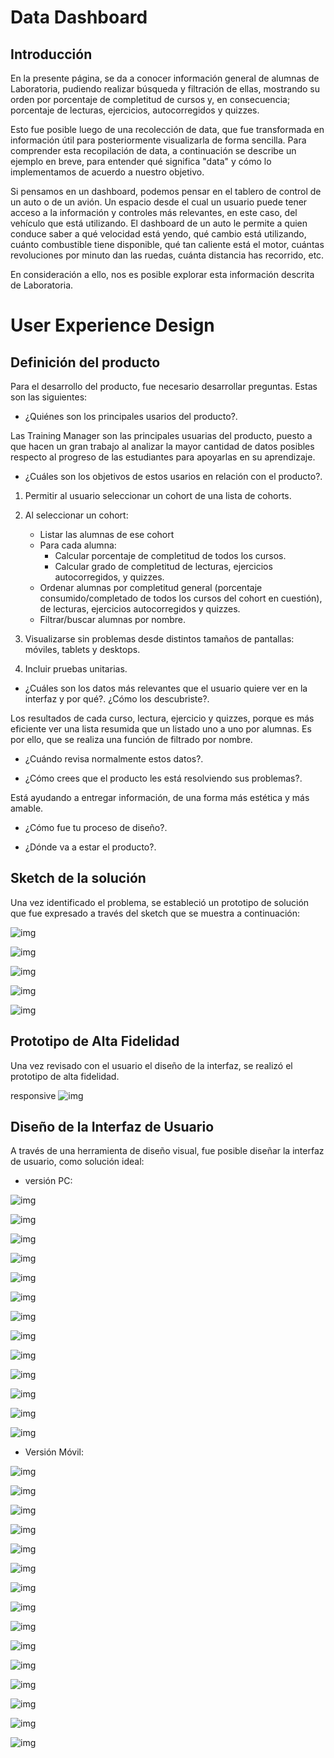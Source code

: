 # Data Dashboard

## Introducción

En la presente página, se da a conocer información general de alumnas de Laboratoria, pudiendo realizar búsqueda y filtración de ellas, mostrando su orden por porcentaje de completitud de cursos y, en consecuencia; porcentaje de lecturas, ejercicios, autocorregidos y quizzes.   

Esto fue posible luego de una recolección de data, que fue transformada en información útil para posteriormente visualizarla de forma sencilla.
Para comprender esta recopilación de data, a continuación se describe un ejemplo en breve, para entender qué significa "data" y cómo lo implementamos de acuerdo a nuestro objetivo.

Si pensamos en un dashboard, podemos pensar en el tablero de control de un auto o de un avión. Un espacio desde el cual un usuario puede tener acceso a la información y controles más relevantes, en este caso, del vehículo que está utilizando. El dashboard de un auto le permite a quien conduce saber a qué velocidad está yendo, qué cambio está utilizando, cuánto combustible tiene disponible, qué tan caliente está el motor, cuántas revoluciones por minuto dan las ruedas, cuánta distancia has recorrido, etc.

En consideración a ello, nos es posible explorar esta información descrita de Laboratoria.



# User Experience Design

## Definición del producto

Para el desarrollo del producto, fue necesario desarrollar preguntas. Estas son las siguientes:


* ¿Quiénes son los principales usarios del producto?.

Las Training Manager son las principales usuarias del producto, puesto a que hacen un gran trabajo al analizar la mayor cantidad de datos posibles respecto al progreso de las estudiantes para apoyarlas en su aprendizaje.


* ¿Cuáles son los objetivos de estos usarios en relación con el producto?.

1. Permitir al usuario seleccionar un cohort de una lista de cohorts.
2. Al seleccionar un cohort:
   * Listar las alumnas de ese cohort
   * Para cada alumna:
     * Calcular porcentaje de completitud de todos los cursos.
     * Calcular grado de completitud de lecturas, ejercicios autocorregidos, y quizzes.
   * Ordenar alumnas por completitud general (porcentaje consumido/completado de todos los cursos del cohort en cuestión), de lecturas, ejercicios autocorregidos y quizzes.
   * Filtrar/buscar alumnas por nombre.


3. Visualizarse sin problemas desde distintos tamaños de pantallas: móviles, tablets y desktops.
4. Incluir pruebas unitarias.


* ¿Cuáles son los datos más relevantes que el usuario quiere ver en la interfaz y por qué?. ¿Cómo los descubriste?.

Los resultados de cada curso, lectura, ejercicio y quizzes, porque es más eficiente ver una lista resumida que un listado uno a uno por alumnas. Es por ello, que se realiza una función de filtrado por nombre.


* ¿Cuándo revisa normalmente estos datos?.



* ¿Cómo crees que el producto les está resolviendo sus problemas?.

Está ayudando a entregar información, de una forma más estética y más amable.


* ¿Cómo fue tu proceso de diseño?.



* ¿Dónde va a estar el producto?.



## Sketch de la solución

Una vez identificado el problema, se estableció un prototipo de solución que fue expresado a través del sketch que se muestra a continuación:

![img](https://i.imgur.com/2Thbe3D.jpg)

![img](https://i.imgur.com/FX9x4YB.jpg)

![img](https://i.imgur.com/UiUm6Fz.jpg)

![img](https://i.imgur.com/3GC2bO7.jpg)

![img](https://i.imgur.com/dXgS5V4.jpg)

## Prototipo de Alta Fidelidad

Una vez revisado con el usuario el diseño de la interfaz, se realizó el prototipo de alta fidelidad.

responsive
![img](https://marvelapp.com/dfij88j)



## Diseño de la Interfaz de Usuario

A través de una herramienta de diseño visual, fue posible diseñar la interfaz de usuario, como solución ideal:

* versión PC:

![img](https://i.imgur.com/mzBl7h1.jpg)

![img](https://i.imgur.com/mgxi7ir.jpg)

![img](https://i.imgur.com/sNKACRN.jpg)

![img](https://i.imgur.com/9Asi43d.jpg)

![img](https://i.imgur.com/PlEgapA.jpg)

![img](https://i.imgur.com/8zaPrK7.jpg)

![img](https://i.imgur.com/BoypxRt.jpg)

![img](https://i.imgur.com/U5fY2u3.jpg)

![img](img]https://i.imgur.com/gNxtCYU.jpg)

![img](https://i.imgur.com/bekuNo8.jpg)

![img](https://i.imgur.com/zFILwQ7.jpg)

![img](https://i.imgur.com/loviSWO.jpg)

![img](https://i.imgur.com/h0qJNxK.jpg)

* Versión Móvil:

![img](https://i.imgur.com/RR78XfT.jpg)

![img](https://i.imgur.com/9UmrEpj.jpg)

![img](https://i.imgur.com/PcPopei.jpg)

![img](https://i.imgur.com/UhINcdJ.jpg)

![img](https://i.imgur.com/IRvDqFy.jpg)

![img](https://i.imgur.com/bQh3zeI.jpg)

![img](https://i.imgur.com/OoGYkZr.jpg)

![img](https://i.imgur.com/WWvNi33.jpg)

![img](https://i.imgur.com/7wxIMd9.jpg)

![img](https://i.imgur.com/3bPYaxX.jpg)

![img](https://i.imgur.com/abuSyLp.jpg)

![img](https://i.imgur.com/wYliqoN.jpg)

![img](https://i.imgur.com/skbtDDu.jpg)

![img](https://i.imgur.com/fc6EuLM.jpg)

![img](https://i.imgur.com/FlH0O4D.jpg)
